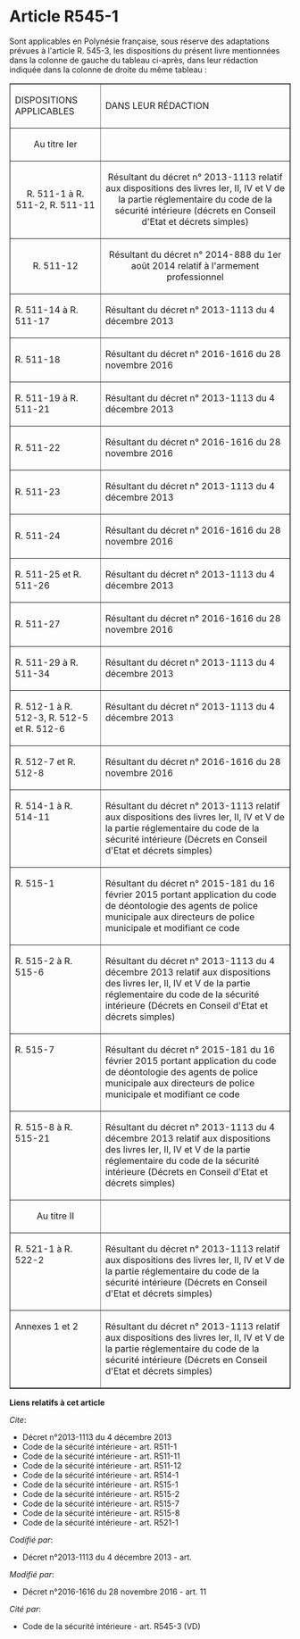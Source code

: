 # Article R545-1

Sont applicables en Polynésie française, sous réserve des adaptations prévues à l'article R. 545-3, les dispositions du
présent livre mentionnées dans la colonne de gauche du tableau ci-après, dans leur rédaction indiquée dans la colonne de
droite du même tableau : 

<table border="1">
  <tbody>
    <tr>
      <td>

DISPOSITIONS APPLICABLES 

</td>
      <td>

DANS LEUR RÉDACTION 

</td>
    </tr>
    <tr>
      <td align="center">

Au titre Ier 

</td>
      <td align="center">

</td>
    </tr>
    <tr>
      <td align="center">

R. 511-1 à R. 511-2, R. 511-11 

</td>
      <td align="center">

Résultant du décret n° 2013-1113 relatif aux dispositions des livres Ier, II, IV et V de la partie réglementaire du code de
la sécurité intérieure (décrets en Conseil d'Etat et décrets simples) 

</td>
    </tr>
    <tr>
      <td align="center">

R. 511-12 

</td>
      <td align="center">

Résultant du décret n° 2014-888 du 1er août 2014 relatif à l'armement professionnel 

</td>
    </tr>
    <tr>
      <td>

R. 511-14 à R. 511-17

</td>
      <td>

Résultant du décret n° 2013-1113 du 4 décembre 2013 

</td>
    </tr>
    <tr>
      <td>R. 511-18</td>
      <td>

Résultant du décret n° 2016-1616 du 28 novembre 2016

</td>
    </tr>
    <tr>
      <td>R. 511-19 à R. 511-21 </td>
      <td>

Résultant du décret n° 2013-1113 du 4 décembre 2013 

</td>
    </tr>
    <tr>
      <td>R. 511-22 </td>
      <td>

Résultant du décret n° 2016-1616 du 28 novembre 2016

</td>
    </tr>
    <tr>
      <td>R. 511-23</td>
      <td>

Résultant du décret n° 2013-1113 du 4 décembre 2013 

</td>
    </tr>
    <tr>
      <td>

R. 511-24 

</td>
      <td>

Résultant du décret n° 2016-1616 du 28 novembre 2016 

</td>
    </tr>
    <tr>
      <td>

R. 511-25 et R. 511-26 

</td>
      <td>

Résultant du décret n° 2013-1113 du 4 décembre 2013 

</td>
    </tr>
    <tr>
      <td>

R. 511-27

</td>
      <td>

Résultant du décret n° 2016-1616 du 28 novembre 2016 

</td>
    </tr>
    <tr>
      <td>

R. 511-29 à R. 511-34 

</td>
      <td>

Résultant du décret n° 2013-1113 du 4 décembre 2013 

</td>
    </tr>
    <tr>
      <td align="left" valign="top">

R. 512-1 à R. 512-3, R. 512-5 et R. 512-6

</td>
      <td align="left" valign="top">

Résultant du décret n° 2013-1113 du 4 décembre 2013 

</td>
    </tr>
    <tr>
      <td>

R. 512-7 et R. 512-8

</td>
      <td>

Résultant du décret n° 2016-1616 du 28 novembre 2016 

</td>
    </tr>
    <tr>
      <td valign="top" align="left">

R. 514-1 à R. 514-11 

</td>
      <td align="left" valign="top">

Résultant du décret n° 2013-1113 relatif aux dispositions des livres Ier, II, IV et V de la partie réglementaire du code de
la sécurité intérieure (Décrets en Conseil d'Etat et décrets simples) 

</td>
    </tr>
    <tr>
      <td valign="top" align="left">

R. 515-1 

</td>
      <td align="left" valign="top">

Résultant du décret n° 2015-181 du 16 février 2015 portant application du code de déontologie des agents de police municipale
aux directeurs de police municipale et modifiant ce code 

</td>
    </tr>
    <tr>
      <td align="left" valign="top">

R. 515-2 à R. 515-6 

</td>
      <td align="left" valign="top">

Résultant du décret n° 2013-1113 du 4 décembre 2013 relatif aux dispositions des livres Ier, II, IV et V de la partie
réglementaire du code de la sécurité intérieure (Décrets en Conseil d'Etat et décrets simples) 

</td>
    </tr>
    <tr>
      <td align="left" valign="top">

R. 515-7 

</td>
      <td align="left" valign="top">

Résultant du décret n° 2015-181 du 16 février 2015 portant application du code de déontologie des agents de police municipale
aux directeurs de police municipale et modifiant ce code 

</td>
    </tr>
    <tr>
      <td valign="top" align="left">

R. 515-8 à R. 515-21

</td>
      <td align="left" valign="top">

Résultant du décret n° 2013-1113 du 4 décembre 2013 relatif aux dispositions des livres Ier, II, IV et V de la partie
réglementaire du code de la sécurité intérieure (Décrets en Conseil d'Etat et décrets simples) 

</td>
    </tr>
    <tr>
      <td align="center">

Au titre II 

</td>
      <td align="center">

</td>
    </tr>
    <tr>
      <td valign="top" align="left">

R. 521-1 à R. 522-2 

</td>
      <td align="left" valign="top">

Résultant du décret n° 2013-1113 relatif aux dispositions des livres Ier, II, IV et V de la partie réglementaire du code de
la sécurité intérieure (Décrets en Conseil d'Etat et décrets simples) 

</td>
    </tr>
    <tr>
      <td align="left" valign="top">

Annexes 1 et 2 

</td>
      <td align="left" valign="top">

Résultant du décret n° 2013-1113 relatif aux dispositions des livres Ier, II, IV et V de la partie réglementaire du code de
la sécurité intérieure (Décrets en Conseil d'Etat et décrets simples)

</td>
    </tr>
  </tbody>
</table>

**Liens relatifs à cet article**

_Cite_:

  - Décret n°2013-1113 du 4 décembre 2013
  - Code de la sécurité intérieure - art. R511-1
  - Code de la sécurité intérieure - art. R511-11
  - Code de la sécurité intérieure - art. R511-12
  - Code de la sécurité intérieure - art. R514-1
  - Code de la sécurité intérieure - art. R515-1
  - Code de la sécurité intérieure - art. R515-2
  - Code de la sécurité intérieure - art. R515-7
  - Code de la sécurité intérieure - art. R515-8
  - Code de la sécurité intérieure - art. R521-1

_Codifié par_:

  - Décret n°2013-1113 du 4 décembre 2013 - art.

_Modifié par_:

  - Décret n°2016-1616 du 28 novembre 2016 - art. 11

_Cité par_:

  - Code de la sécurité intérieure - art. R545-3 (VD)
